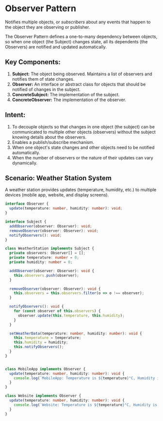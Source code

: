 # Observer Pattern

Notifies multiple objects, or *subscribers* about any events that happen to the object they are observing or publisher. 

The Observer Pattern defines a one-to-many dependency between objects, so when one object (the Subject) changes state, all its dependents (the Observers) are notified and updated automatically.



## **Key Components:**

1. **Subject:** The object being observed. Maintains a list of observers and notifies them of state changes.
2. **Observer:** An interface or abstract class for objects that should be notified of changes in the subject.
3. **ConcreteSubject:** The implementation of the subject.
4. **ConcreteObserver:** The implementation of the observer.



## **Intent:**

1. To decouple objects so that changes in one object (the subject) can be communicated to multiple other objects (observers) without the subject knowing details about the observers.
2. Enables a publish/subscribe mechanism.
3. When one object's state changes and other objects need to be notified automatically.
4. When the number of observers or the nature of their updates can vary dynamically.



## **Scenario: Weather Station System**

A weather station provides updates (temperature, humidity, etc.) to multiple devices (mobile app, website, and display screens).

```ts 
interface Observer {
  update(temperature: number, humidity: number): void;
}

interface Subject {
  addObserver(observer: Observer): void;
  removeObserver(observer: Observer): void;
  notifyObservers(): void;
}

class WeatherStation implements Subject {
  private observers: Observer[] = [];
  private temperature: number = 0;
  private humidity: number = 0;

  addObserver(observer: Observer): void {
    this.observers.push(observer);
  }

  removeObserver(observer: Observer): void {
    this.observers = this.observers.filter(o => o !== observer);
  }

  notifyObservers(): void {
    for (const observer of this.observers) {
      observer.update(this.temperature, this.humidity);
    }
  }

  setWeatherData(temperature: number, humidity: number): void {
    this.temperature = temperature;
    this.humidity = humidity;
    this.notifyObservers();
  }
}


class MobileApp implements Observer {
  update(temperature: number, humidity: number): void {
    console.log(`MobileApp: Temperature is ${temperature}°C, Humidity is ${humidity}%.`);
  }
}

class Website implements Observer {
  update(temperature: number, humidity: number): void {
    console.log(`Website: Temperature is ${temperature}°C, Humidity is ${humidity}%.`);
  }
}


```